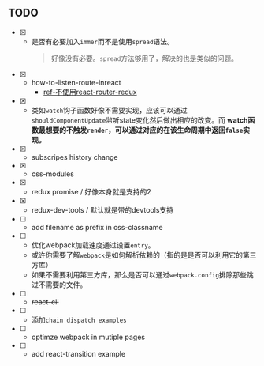 ## TODO

* [x] - 是否有必要加入`immer`而不是使用`spread`语法。
    > 好像没有必要。`spread`方法够用了，解决的也是类似的问题。
* [x] - how-to-listen-route-inreact
    * [ref-不使用react-router-redux](https://div.io/topic/2073)
* [x] - 类如`watch`钩子函数好像不需要实现，应该可以通过`shouldComponentUpdate`监听state变化然后做出相应的改变。而 **watch函数最想要的不触发`render`，可以通过对应的在该生命周期中返回`false`实现。**
* [x] - subscripes history change
* [x] - css-modules
* [x] - redux promise / 好像本身就是支持的2
* [x] - redux-dev-tools / 默认就是带的devtools支持
* [ ] - add filename as prefix in css-classname
* [ ] - 优化webpack加载速度通过设置`entry`。
  * 或许你需要了解`webpack`是如何解析依赖的（指的是是否可以利用它的第三方库）
  * 如果不需要利用第三方库，那么是否可以通过`webpack.config`排除那些跳过不需要的文件。
* [ ] - ~~react-cli~~
* [ ] - 添加`chain dispatch examples`
* [ ] - optimze webpack in mutiple pages
* [ ] - add react-transition example

